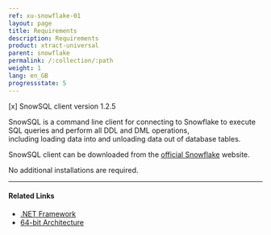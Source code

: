 ```yaml
---
ref: xu-snowflake-01
layout: page
title: Requirements
description: Requirements
product: xtract-universal
parent: snowflake
permalink: /:collection/:path
weight: 1
lang: en_GB
progressstate: 5
---
```


[x]  SnowSQL client version 1.2.5

SnowSQL is a command line client for connecting to Snowflake to execute SQL queries and perform all DDL and DML operations,<br>
including loading data into and unloading data out of database tables.

SnowSQL client can be downloaded from the [official Snowflake](https://sfc-repo.snowflakecomputing.com/snowsql/bootstrap/1.2/windows_x86_64/index.html) website.

No additional installations are required. 

*************
#### Related Links
- [.NET Framework](../../introduction/requirements#other-applications-and-frameworks)
- [64-bit Architecture](../../introduction/requirements#hardware-requirements)

